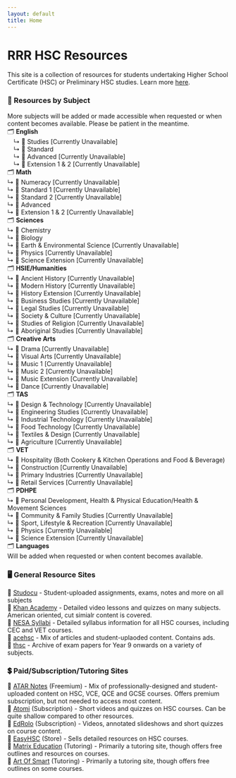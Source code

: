 ```yaml
---
layout: default
title: Home
---
```


# RRR HSC Resources
This site is a collection of resources for students undertaking Higher School Certificate (HSC) or Preliminary HSC studies. Learn more [here](https://lerttt.github.io/rrr.hsc/about).

### 📑 Resources by Subject  
More subjects will be added or made accessible when requested or when content becomes available. Please be patient in the meantime.  
🗂️ **English**   
 ↳ 📁 Studies [Currently Unavailable]  
 ↳ 📁 Standard  
 ↳ 📁 Advanced [Currently Unavailable]  
 ↳ 📁 Extension 1 & 2 [Currently Unavailable]  
🗂️ **Math**   
↳ 📁 Numeracy [Currently Unavailable]  
↳ 📁 Standard 1 [Currently Unavailable]   
↳ 📁 Standard 2 [Currently Unavailable]   
↳ 📁 Advanced  
↳ 📁 Extension 1 & 2 [Currently Unavailable]  
🗂️ **Sciences**   
↳ 📁 Chemistry    
↳ 📁 Biology  
↳ 📁 Earth & Environmental Science [Currently Unavailable]  
↳ 📁 Physics [Currently Unavailable]  
↳ 📁 Science Extension [Currently Unavailable]  
🗂️ **HSIE/Humanities**   
↳ 📁 Ancient History [Currently Unavailable]  
↳ 📁 Modern History [Currently Unavailable]   
↳ 📁 History Extension [Currently Unavailable]   
↳ 📁 Business Studies [Currently Unavailable]  
↳ 📁 Legal Studies [Currently Unavailable]  
↳ 📁 Society & Culture [Currently Unavailable]  
↳ 📁 Studies of Religion [Currently Unavailable]  
↳ 📁 Aboriginal Studies [Currently Unavailable]  
🗂️ **Creative Arts**   
↳ 📁 Drama [Currently Unavailable]  
↳ 📁 Visual Arts [Currently Unavailable]   
↳ 📁 Music 1 [Currently Unavailable]  
↳ 📁 Music 2 [Currently Unavailable]  
↳ 📁 Music Extension [Currently Unavailable]   
↳ 📁 Dance [Currently Unavailable]  
🗂️ **TAS**   
↳ 📁 Design & Technology [Currently Unavailable]  
↳ 📁 Engineering Studies [Currently Unavailable]   
↳ 📁 Industrial Technology [Currently Unavailable]  
↳ 📁 Food Technology [Currently Unavailable]  
↳ 📁 Textiles & Design [Currently Unavailable]  
↳ 📁 Agriculture [Currently Unavailable]   
🗂️ **VET**   
↳ 📁 Hospitality (Both Cookery & Kitchen Operations and Food & Beverage)  
↳ 📁 Construction [Currently Unavailable]   
↳ 📁 Primary Industries [Currently Unavailable]  
↳ 📁 Retail Services [Currently Unavailable]  
🗂️ **PDHPE**   
↳ 📁 Personal Development, Health & Physical Education/Health & Movement Sciences  
↳ 📁 Community & Family Studies [Currently Unavailable]   
↳ 📁 Sport, Lifestyle & Recreation [Currently Unavailable]  
↳ 📁 Physics [Currently Unavailable]  
↳ 📁 Science Extension [Currently Unavailable]  
🗂️ **Languages**   
Will be added when requested or when content becomes available.


### 🖥 General Resource Sites  
🔗 [Studocu](https://www.studocu.com/en-au/home) - Student-uploaded assignments, exams, notes and more on all subjects  
🔗 [Khan Academy](https://www.khanacademy.org/) - Detailed video lessons and quizzes on many subjects. American oriented, cut simialr content is covered.  
🔗 [NESA Syllabi](https://educationstandards.nsw.edu.au/wps/portal/nesa/11-12/Understanding-the-curriculum/syllabuses-a-z) - Detailed syllabus information for all HSC courses, including CEC and VET courses.  
🔗 [acehsc](https://www.acehsc.net) - Mix of articles and student-uplaoded content. Contains ads.  
🔗 [thsc](https://thsconline.github.io/s/) - Archive of exam papers for Year 9 onwards on a variety of subjects.  


### 💲 Paid/Subscription/Tutoring Sites  

🔗 [ATAR Notes](https://atarnotes.com/) (Freemium) - Mix of professionally-designed and student-uploaded content on HSC, VCE, QCE and GCSE courses. Offers premium subscription, but not needed to access most content.  
🔗 [Atomi](https://www.getatomi.com/au) (Subscription) - Short videos and quizzes on HSC courses. Can be quite shallow compared to other resources.  
🔗 [EdRolo](https://edrolo.com.au/) (Subscription) - Videos, annotated slideshows and short quizzes on course content.  
🔗 [EasyHSC](https://easyhsc.com.au/) (Store) - Sells detailed resources on HSC courses.  
🔗 [Matrix Education](https://www.matrix.edu.au/) (Tutoring) - Primarily a tutoring site, though offers free outlines and resources on courses.  
🔗 [Art Of Smart](https://artofsmart.com.au/) (Tutoring) - Primarily a tutoring site, though offers free outlines on some courses.  
            

        

  


